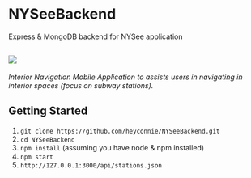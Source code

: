 # NYSeeBackend
Express &amp; MongoDB backend for NYSee application

![](https://github.com/heyconnie/NYSee/blob/master/images/nysee-24bit-400x135.png?raw=true)
----
*Interior Navigation Mobile Application to assists users in navigating in interior spaces (focus on subway stations).*

## Getting Started
1. ` git clone https://github.com/heyconnie/NYSeeBackend.git `
2. ` cd NYSeeBackend `
3. ` npm install ` (assuming you have node & npm installed)
4. ` npm start `
5. ` http://127.0.0.1:3000/api/stations.json `
